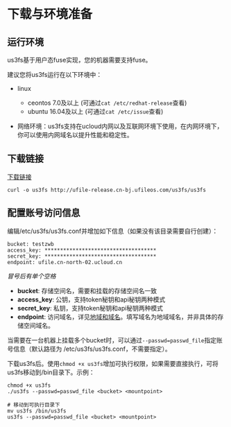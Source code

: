 # 下载与环境准备

## 运行环境

us3fs基于用户态fuse实现，您的机器需要支持fuse。

建议您将us3fs运行在以下环境中：

* linux
  * ceontos 7.0及以上 (可通过`cat /etc/redhat-release`查看)
  * ubuntu 16.04及以上 (可通过`cat /etc/issue`查看)

* 网络环境：us3fs支持在ucloud内网以及互联网环境下使用，在内网环境下，你可以使用内网域名以提升性能和稳定性。

## 下载链接

[下载链接](http://ufile-release.cn-bj.ufileos.com/us3fs%2Fus3fs)

```
curl -o us3fs http://ufile-release.cn-bj.ufileos.com/us3fs/us3fs
```

## 配置账号访问信息

编辑/etc/us3fs/us3fs.conf并增加如下信息（如果没有该目录需要自行创建）：

```
bucket: testzwb
access_key: ************************************
secret_key: ************************************
endpoint: ufile.cn-north-02.ucloud.cn
```

*冒号后有单个空格*

* **bucket**: 存储空间名，需要和挂载的存储空间名一致
* **access_key**: 公钥，支持token秘钥和api秘钥两种模式
* **secret_key**: 私钥，支持token秘钥和api秘钥两种模式
* **endpoint**: 访问域名，详见[地域和域名](https://docs.ucloud.cn/ufile/introduction/region)。填写域名为地域域名，并非具体的存储空间域名。

当需要在一台机器上挂载多个bucket时，可以通过`--passwd=passwd_file`指定账号信息（默认路径为 /etc/us3fs/us3fs.conf，不需要指定）。

下载us3fs后。使用`chmod +x us3fs`增加可执行权限，如果需要直接执行，可将us3fs移动到/bin目录下。示例：

```
chmod +x us3fs
./us3fs --passwd=passwd_file <bucket> <mountpoint>

# 移动到可执行目录下
mv us3fs /bin/us3fs
us3fs --passwd=passwd_file <bucket> <mountpoint>
```
